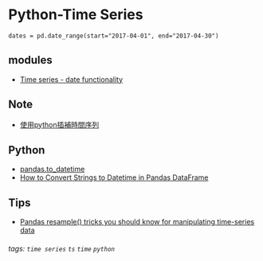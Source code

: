 # Python-Time Series
```python==
dates = pd.date_range(start="2017-04-01", end="2017-04-30")
```

## modules
* [Time series - date functionality](https://pandas.pydata.org/pandas-docs/stable/user_guide/timeseries.html#timeseries-offset-aliases)

## Note
* [使用python插補時間序列](https://kknews.cc/zh-tw/code/52brmp2.html)

## Python
* [pandas.to_datetime](https://pandas.pydata.org/pandas-docs/stable/reference/api/pandas.to_datetime.html)
* [How to Convert Strings to Datetime in Pandas DataFrame](https://datatofish.com/strings-to-datetime-pandas/)

## Tips
* [Pandas resample() tricks you should know for manipulating time-series data](https://towardsdatascience.com/pandas-resample-tricks-you-should-know-for-manipulating-time-series-data-7e9643a7e7f3)

###### tags: `time series` `ts` `time` `python`